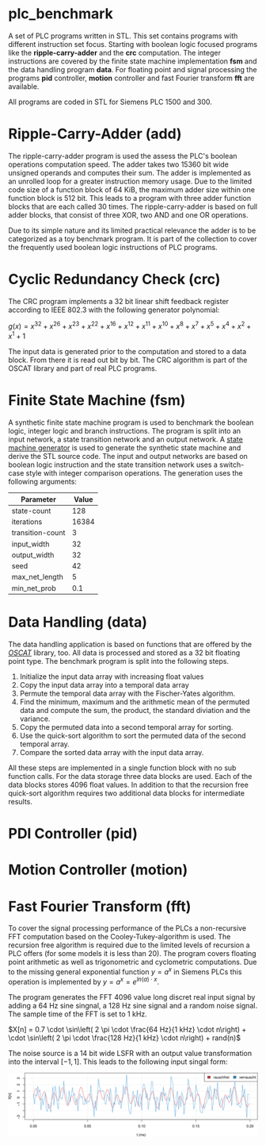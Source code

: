 # plc_benchmark

A set of PLC programs written in STL.
This set contains programs with different instruction set focus.
Starting with boolean logic focused programs like the **ripple-carry-adder**
and the **crc** computation.
The integer instructions are covered by the finite state machine implementation
**fsm** and the data handling program **data**.
For floating point and signal processing the programs **pid** controller,
**motion** controller and fast Fourier transform **fft** are available.

All programs are coded in STL for Siemens PLC 1500 and 300.

# Ripple-Carry-Adder (add)

The ripple-carry-adder program is used the assess the PLC's boolean operations
computation speed.
The adder takes two 15360 bit wide unsigned operands and computes their sum.
The adder is implemented as an unrolled loop for a greater instruction memory
usage.
Due to the limited code size of a function block of 64 KiB, the maximum adder
size within one function block is 512 bit.
This leads to a program with three adder function blocks that are each called
30 times.
The ripple-carry-adder is based on full adder blocks, that consist of three
XOR, two AND and one OR operations.

Due to its simple nature and its limited practical relevance the adder is to be
categorized as a toy benchmark program.
It is part of the collection to cover the frequently used boolean logic
instructions of PLC programs.

# Cyclic Redundancy Check (crc)

The CRC program implements a 32 bit linear shift feedback register according to
IEEE 802.3 with the following generator polynomial:

$g(x) = x^{32} + x^{26} + x^{23} + x^{22} + x^{16} + x^{12} + x^{11} + x^{10} + x^{8} + x^{7} + x^{5} + x^{4} + x^{2} + x^{1} + 1$

The input data is generated prior to the computation and stored to a data
block.
From there it is read out bit by bit.
The CRC algorithm is part of the OSCAT library and part of real PLC programs.

# Finite State Machine (fsm)

A synthetic finite state machine program is used to benchmark the boolean
logic, integer logic and branch instructions.
The program is split into an input network, a state transition network and an
output network.
A [state machine generator](https://github.com/JohannesKutning/fsm_generator)
is used to generate the synthetic state machine and derive the STL source code.
The input and output networks are based on boolean logic instruction and the
state transition network uses a switch-case style with integer comparison
operations.
The generation uses the following arguments:

| Parameter        | Value |
|------------------|-------|
| state-count      | 128   |
| iterations       | 16384 |
| transition-count | 3     |
| input_width      | 32    |
| output_width     | 32    |
| seed             | 42    |
| max_net_length   | 5     |
| min_net_prob     | 0.1   |

# Data Handling (data)

The data handling application is based on functions that are offered by the
[*OSCAT*](https://store.codesys.com/oscat-basic.html?___store=en) library, too.
All data is processed and stored as a 32 bit floating point type.
The benchmark program is split into the following steps.

 1. Initialize the input data array with increasing float values
 2. Copy the input data array into a temporal data array
 3. Permute the temporal data array with the Fischer-Yates algorithm.
 4. Find the minimum, maximum and the arithmetic mean of the permuted data and
    compute the sum, the product, the standard diviation and the variance.
 5. Copy the permuted data into a second temporal array for sorting.
 6. Use the quick-sort algorithm to sort the permuted data of the second
    temporal array.
 7. Compare the sorted data array with the input data array.

All these steps are implemented in a single function block with no sub function
calls.
For the data storage three data blocks are used.
Each of the data blocks stores 4096 float values.
In addition to that the recursion free quick-sort algorithm requires two
additional data blocks for intermediate results.

# PDI Controller (pid)

# Motion Controller (motion)

# Fast Fourier Transform (fft)

To cover the signal processing performance of the PLCs a non-recursive FFT
computation based on the Cooley-Tukey-algorithm is used.
The recursion free algorithm is required due to the limited levels of recursion
a PLC offers (for some models it is less than 20).
The program covers floating point arithmetic as well as trigonometric and
cyclometric computations.
Due to the missing general exponential function $y = a^x$ in Siemens PLCs this
operation is implemented by $y = a^x = e^{ln\left(a\right) \cdot x}$.

The program generates the FFT 4096 value long discret real input signal by
adding a 64 Hz sine singnal, a 128 Hz sine signal and a random noise signal.
The sample time of the FFT is set to 1 kHz.

$X[n] = 0.7 \cdot \sin\left( 2 \pi \cdot \frac{64 Hz}{1 kHz} \cdot n\right) + \cdot \sin\left( 2 \pi \cdot \frac{128 Hz}{1 kHz} \cdot n\right) + rand(n)$

The noise source is a 14 bit wide LSFR with an output value transformation into
the interval $[-1,1]$.
This leads to the following input singal form:

![FFT Input Signal](/doc/fft_input_signal.png?raw=true)

